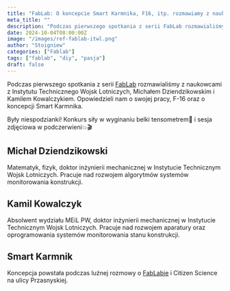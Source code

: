 ```yaml
---
title: "FabLab: O koncepcie Smart Karmnika, F16, itp. rozmawiamy z naukowcami ITWL"
meta_title: ""
description: "Podczas pierwszego spotkania z serii FabLab rozmawialiśmy z naukowcami z Instytutu Technicznego Wojsk Lotniczych, Michałem Dziendzikowskim i Kamilem Kowalczykiem."
date: 2024-10-04T08:00:00Z
image: "/images/ref-fablab-itwl.png"
author: "Stoigniew"
categories: ["Fablab"]
tags: ["fablab", "diy", "pasja"]
draft: false
---
```


Podczas pierwszego spotkania z serii [FabLab](/d/fablab) rozmawialiśmy z naukowcami z Instytutu Technicznego Wojsk Lotniczych, Michałem Dziendzikowskim i Kamilem Kowalczykiem. Opowiedzieli nam o swojej pracy, F-16 oraz o koncepcji Smart Karmnika.

Były niespodzianki! Konkurs siły w wyginaniu belki tensometrem💪 i sesja zdjęciowa w podczerwieni💥🎬

## Michał Dziendzikowski

Matematyk, fizyk, doktor inżynierii mechanicznej w Instytucie Technicznym Wojsk Lotniczych. Pracuje nad rozwojem algorytmów systemów monitorowania konstrukcji.

## Kamil Kowalczyk

Absolwent wydziału MEiL PW, doktor inżynierii mechanicznej w Instytucie Technicznym Wojsk Lotniczych. Pracuje nad rozwojem aparatury oraz oprogramowania systemów monitorowania stanu konstrukcji.

## Smart Karmnik

Koncepcja powstała podczas luźnej rozmowy o [FabLabie](/d/fablab) i Citizen Science na ulicy Przasnyskiej.

